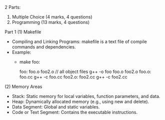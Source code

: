 2 Parts:
  1. Multiple Choice (4 marks, 4 questions)
  2. Programming (13 marks, 4 questions)

Part 1
(1) Makefile 
- Compiling and Linking Programs: makefile is a text file of compile commands and dependencies.
- Example:
  - make foo:
    
    foo: foo.o foo2.o // all object files
        g++ -o foo foo.o foo2.o
    foo.o: foo.cc
        g++ -c foo.cc
    foo2.o: foo2.cc
        g++ -c foo2.cc
    
(2) Memory Areas
- Stack: Static memory for local variables, function parameters, and data.
- Heap: Dynamically allocated memory (e.g., using new and delete).
- Data Segment: Global and static variables.
- Code or Text Segment: Contains the executable instructions.
